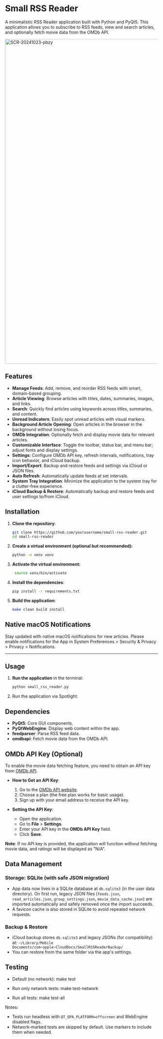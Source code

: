 # Small RSS Reader

A minimalistic RSS Reader application built with Python and PyQt5. This application allows you to subscribe to RSS feeds, view and search articles, and optionally fetch movie data from the OMDb API.

<img width="1070" alt="SCR-20241023-pbzy" src="https://github.com/user-attachments/assets/a994e306-210b-447f-8702-698779b9bc83">

## Features

- **Manage Feeds**: Add, remove, and reorder RSS feeds with smart, domain-based grouping.
- **Article Viewing**: Browse articles with titles, dates, summaries, images, and links.
- **Search**: Quickly find articles using keywords across titles, summaries, and content.
- **Unread Indicators**: Easily spot unread articles with visual markers.
- **Background Article Opening**: Open articles in the browser in the background without losing focus.
- **OMDb Integration**: Optionally fetch and display movie data for relevant articles.
- **Customizable Interface**: Toggle the toolbar, status bar, and menu bar; adjust fonts and display settings.
- **Settings**: Configure OMDb API key, refresh intervals, notifications, tray icon behavior, and iCloud backup.
- **Import/Export**: Backup and restore feeds and settings via iCloud or JSON files.
- **Auto Refresh**: Automatically update feeds at set intervals.
- **System Tray Integration**: Minimize the application to the system tray for a clutter-free experience.
- **iCloud Backup & Restore**: Automatically backup and restore feeds and user settings to/from iCloud.

## Installation

1. **Clone the repository**:
   ```bash
   git clone https://github.com/yourusername/small-rss-reader.git
   cd small-rss-reader
2. **Create a virtual environment (optional but recommended):**
    ```bash 
    python -m venv venv
3. **Activate the virtual environment:**
   ```bash
    source venv/bin/activate
4. **Install the dependencies**:
   ```bash
   pip install -r requirements.txt
5. **Build the application**:
   ```bash
   make clean build install

## Native macOS Notifications
Stay updated with native macOS notifications for new articles.
Please enable notifications for the App in System Preferences > Security & Privacy > Privacy > Notifications.

---

## Usage

1. **Run the application** in the terminal:
   ```bash
   python small_rss_reader.py
2. Run the application via Spotlight:
   
## Dependencies

- **PyQt5**: Core GUI components.
- **PyQtWebEngine**: Display web content within the app.
- **feedparser**: Parse RSS feed data.
- **omdbapi**: Fetch movie data from the OMDb API.

## OMDb API Key (Optional)

To enable the movie data fetching feature, you need to obtain an API key from [OMDb API](http://www.omdbapi.com/apikey.aspx).

- **How to Get an API Key**:
  1. Go to the [OMDb API website](http://www.omdbapi.com/apikey.aspx).
  2. Choose a plan (the free plan works for basic usage).
  3. Sign up with your email address to receive the API key.

- **Setting the API Key**:
  - Open the application.
  - Go to **File** > **Settings**.
  - Enter your API key in the **OMDb API Key** field.
  - Click **Save**.

**Note**: If no API key is provided, the application will function without fetching movie data, and ratings will be displayed as "N/A".

## Data Management

### Storage: SQLite (with safe JSON migration)

- App data now lives in a SQLite database at `db.sqlite3` (in the user data directory). On first run, legacy JSON files (`feeds.json`, `read_articles.json`, `group_settings.json`, `movie_data_cache.json`) are imported automatically and safely removed once the import succeeds.
- A favicon cache is also stored in SQLite to avoid repeated network requests.

### Backup & Restore

- iCloud backup stores `db.sqlite3` and legacy JSONs (for compatibility) at:
   `~/Library/Mobile Documents/com~apple~CloudDocs/SmallRSSReaderBackup/`
- You can restore from the same folder via the app's settings.

## Testing

- Default (no network):
   make test

- Run only network tests:
   make test-network

- Run all tests:
   make test-all

Notes:
- Tests run headless with `QT_QPA_PLATFORM=offscreen` and WebEngine disabled flags.
- Network-marked tests are skipped by default. Use markers to include them when needed.
